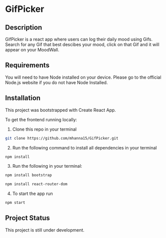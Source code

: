 # GifPicker

## Description

GifPicker is a react app where users can log their daily mood 
using Gifs. Search for any Gif that best descibes your mood, click on that Gif and it will appear on your MoodWall.

## Requirements 

You will need to have Node installed on your device. 
Please go to the official Node.js website if you do not have Node Installed.

## Installation

This project was bootstrapped with Create React App.

To get the frontend running locally:

1. Clone this repo in your terminal

```bash
git clone https://github.com/mhanna15/GifPicker.git
```
2. Run the following command to install all dependencies in your terminal

```bash
npm install 
```

3. Run the following in your terminal:

```bash
npm install bootstrap
```
```bash
npm install react-router-dom
```

4. To start the app run 

```bash
npm start 
```


## Project Status

This project is still under development.
